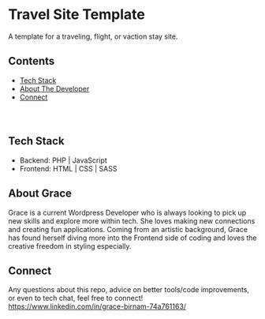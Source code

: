 # Travel Site Template 

A template for a traveling, flight, or vaction stay site.

## Contents 
* [Tech Stack](#stack)
* [About The Developer](#about)
* [Connect](#connect)
# <img src="" >
## <a name="stack" ></a>Tech Stack
* Backend: PHP | JavaScript
* Frontend: HTML | CSS | SASS

## <a name="about" ></a> About Grace
Grace is a current Wordpress Developer who is always looking to pick up new skills and explore more within tech. She loves making new connections and creating fun applications. Coming from an artistic background, Grace has found herself diving more into the Frontend side of coding and loves the creative freedom in styling especially. 

## <a name="connect"></a>Connect
Any questions about this repo, advice on better tools/code improvements, or even to tech chat, feel free to connect! 
https://www.linkedin.com/in/grace-birnam-74a761163/
